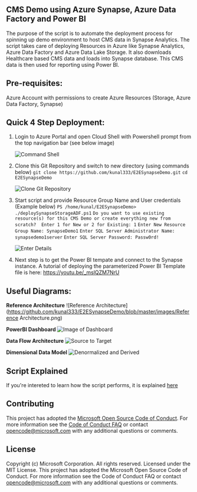 ## CMS Demo using Azure Synapse, Azure Data Factory and Power BI

The purpose of the script is to automate the deployment process for spinning up demo environment to host CMS data in Synapse Analytics. The script takes care of deploying Resources in Azure like Synapse Analytics, Azure Data Factory and Azure Data Lake Storage. It also downloads Healthcare based CMS data and loads into Synapse database.  This CMS data is then used for reporting using Power BI.

## Pre-requisites:
Azure Account with permissions to create Azure Resources (Storage, Azure Data Factory, Synapse)

## Quick 4 Step Deployment:
1. Login to Azure Portal and open Cloud Shell with Powershell prompt from the top navigation bar (see below image)

    ![Command Shell](https://github.com/kunal333/E2ESynapseDemo/blob/master/images/CommandShell.png)
2. Clone this Git Repository and switch to new directory (using commands below)
    `git clone https://github.com/kunal333/E2ESynapseDemo.git`
    `cd E2ESynapseDemo`

    ![Clone Git Repository](https://github.com/kunal333/E2ESynapseDemo/blob/master/images/CloneGitRepo.png)
3. Start script and provide Resource Group Name and User credentials (Example below)
    `PS /home/kunal/E2ESynapseDemo> ./deploySynapseStorageADF.ps1`
    `Do you want to use existing resource(s) for this CMS Demo or create everything new from scratch?  Enter 1 for New or 2 for Existing: 1`
    `Enter New Resource Group Name: SynapseDemo1`
    `Enter SQL Server Administrator Name: synapsedemo1server`
    `Enter SQL Server Password: Passw0rd!`

    ![Enter Details](https://github.com/kunal333/E2ESynapseDemo/blob/master/images/EnterDetails.png)
4. Next step is to get the Power BI tempate and connect to the Synapse instance. A tutorial of deploying the parameterized Power BI Template file is here: https://youtu.be/_mslQZM7NrU

## Useful Diagrams:
**Reference Architecture**
![Reference Architecture](https://github.com/kunal333/E2ESynapseDemo/blob/master/images/Reference Architecture.png)

**PowerBI Dashboard**
![Image of Dashboard](https://github.com/kunal333/E2ESynapseDemo/blob/master/images/Dashboard%20Image.png)

**Data Flow Architecture**
![Source to Target](https://github.com/kunal333/E2ESynapseDemo/blob/master/images/Source%20to%20Target.png)

**Dimensional Data Model**
![Denormalized and Derived](https://github.com/kunal333/E2ESynapseDemo/blob/master/images/DimsDerived.png)

## Script Explained
If you're intereted to learn how the script performs, it is explained <a href="https://github.com/kunal333/E2ESynapseDemo/blob/master/ScriptExplained.md" title="ScriptExplained">here</a>

## Contributing
This project has adopted the [Microsoft Open Source Code of Conduct](https://opensource.microsoft.com/codeofconduct/).
For more information see the [Code of Conduct FAQ](https://opensource.microsoft.com/codeofconduct/faq/) or
contact [opencode@microsoft.com](mailto:opencode@microsoft.com)
with any additional questions or comments.

## License
Copyright (c) Microsoft Corporation. All rights reserved. Licensed under the MIT License. This project has adopted the Microsoft Open Source Code of Conduct. For more information see the Code of Conduct FAQ or contact opencode@microsoft.com with any additional questions or comments.
